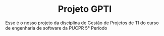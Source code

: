 <h1 style="text-align: center;"> Projeto GPTI </h1>

Esse é o nosso projeto da disciplina de Gestão de Projetos
de TI do curso de engenharia de software da PUCPR 5° Período

